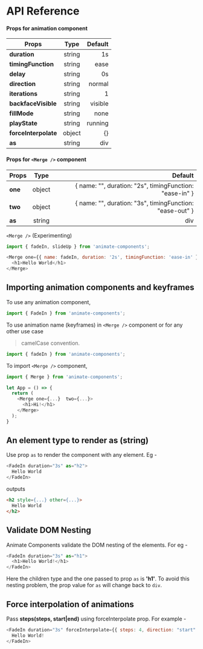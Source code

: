 # API Reference

#### Props for animation component

| Props        | Type           | Default  |
| ------------- |:-------------:| -----:|
| **duration**      | string | 1s |
| **timingFunction**      | string      |   ease |
| **delay** | string      |    0s |
| **direction** | string      |    normal |
| **iterations** | string      |    1 |
| **backfaceVisible** | string      |    visible |
| **fillMode** | string      |    none |
| **playState** | string      |    running |
| **forceInterpolate** | object      |    {} |
| **as** | string      | div   |

#### Props for `<Merge />` component

| Props        | Type           | Default  |
| ------------- |:-------------:| -----:|
| **one**      | object | { name: "", duration: "2s", timingFunction: "ease-in" } |
| **two**      | object      |   { name: "", duration: "3s", timingFunction: "ease-out" } |
| **as** | string      |   div |

`<Merge />` (Experimenting)

```javascript
import { fadeIn, slideUp } from 'animate-components';

<Merge one={{ name: fadeIn, duration: '2s', timingFunction: 'ease-in' }} two={{ name: slideUp, duration: '2s', timingFunction: 'ease-out' }}>
  <h1>Hello World</h1>
</Merge>
```

## Importing animation components and keyframes

To use any animation component,

```javascript
import { FadeIn } from 'animate-components';
```

To use animation name (keyframes) in `<Merge />` component or for any other use case
> camelCase convention.
```javascript
import { fadeIn } from 'animate-components';
```

To import `<Merge />` component,

``` javascript
import { Merge } from 'animate-components';

let App = () => {
  return (
    <Merge one={...}  two={...}>
      <h1>Hi!</h1>
    </Merge>
  );
}
```

## An element type to render as (string)

Use prop `as` to render the component with any element. Eg -

```javascript
<FadeIn duration="3s" as="h2">
  Hello World
</FadeIn>
```

outputs

```html
<h2 style={...} other={...}>
  Hello World
</h2>
```

## Validate DOM Nesting

Animate Components validate the DOM nesting of the elements. For eg -

```javascript
<FadeIn duration="3s" as="h1">
  <h1>Hello World!</h1>
</FadeIn>
```

Here the children type and the one passed to prop `as` is **'h1'**. To avoid this nesting problem, the prop value for `as` will change back to `div`.

## Force interpolation of animations
Pass **steps(steps, start|end)** using forceInterpolate prop. For example - 

```javascript
<FadeIn duration="3s" forceInterpolate={{ steps: 4, direction: "start" }} as="h1">
  Hello World! 
</FadeIn>
```
